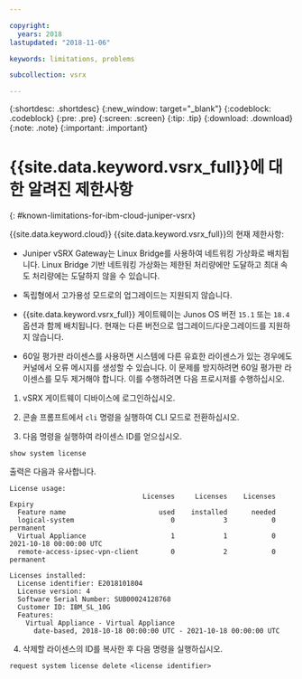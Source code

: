 ```yaml
---

copyright:
  years: 2018
lastupdated: "2018-11-06"

keywords: limitations, problems

subcollection: vsrx

---
```


{:shortdesc: .shortdesc}
{:new_window: target="_blank"}
{:codeblock: .codeblock}
{:pre: .pre}
{:screen: .screen}
{:tip: .tip}
{:download: .download}
{:note: .note}
{:important: .important}

# {{site.data.keyword.vsrx_full}}에 대한 알려진 제한사항
{: #known-limitations-for-ibm-cloud-juniper-vsrx}

{{site.data.keyword.cloud}} {{site.data.keyword.vsrx_full}}의 현재 제한사항:

* Juniper vSRX Gateway는 Linux Bridge를 사용하여 네트워킹 가상화로 배치됩니다. Linux Bridge 기반 네트워킹 가상화는 제한된 처리량에만 도달하고 최대 속도 처리량에는 도달하지 않을 수 있습니다.

* 독립형에서 고가용성 모드로의 업그레이드는 지원되지 않습니다.

* {{site.data.keyword.vsrx_full}} 게이트웨이는 Junos OS 버전 `15.1` 또는 `18.4` 옵션과 함께 배치됩니다. 현재는 다른 버전으로 업그레이드/다운그레이드를 지원하지 않습니다. 

* 60일 평가판 라이센스를 사용하면 시스템에 다른 유효한 라이센스가 있는 경우에도 커널에서 오류 메시지를 생성할 수 있습니다. 이 문제를 방지하려면 60일 평가판 라이센스를 모두 제거해야 합니다. 이를 수행하려면 다음 프로시저를 수행하십시오.

1. vSRX 게이트웨이 디바이스에 로그인하십시오. 

2. 콘솔 프롬프트에서 `cli` 명령을 실행하여 CLI 모드로 전환하십시오.

3. 다음 명령을 실행하여 라이센스 ID를 얻으십시오. 

```
show system license
```
출력은 다음과 유사합니다.

```
License usage:
                                 Licenses     Licenses    Licenses    Expiry
  Feature name                       used    installed      needed
  logical-system                        0            3           0    permanent
  Virtual Appliance                     1            1           0    2021-10-18 00:00:00 UTC
  remote-access-ipsec-vpn-client        0            2           0    permanent

Licenses installed:
  License identifier: E2018101804
  License version: 4
  Software Serial Number: SUB00024128768
  Customer ID: IBM_SL_10G
  Features:
    Virtual Appliance - Virtual Appliance
      date-based, 2018-10-18 00:00:00 UTC - 2021-10-18 00:00:00 UTC
```

4. 삭제할 라이센스의 ID를 복사한 후 다음 명령을 실행하십시오. 

```
request system license delete <license identifier>
```
